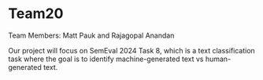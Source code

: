 # Team20
Team Members: Matt Pauk and Rajagopal Anandan

Our project will focus on SemEval 2024 Task 8, which is a text classification task where the goal is to identify machine-generated text vs human-generated text.
